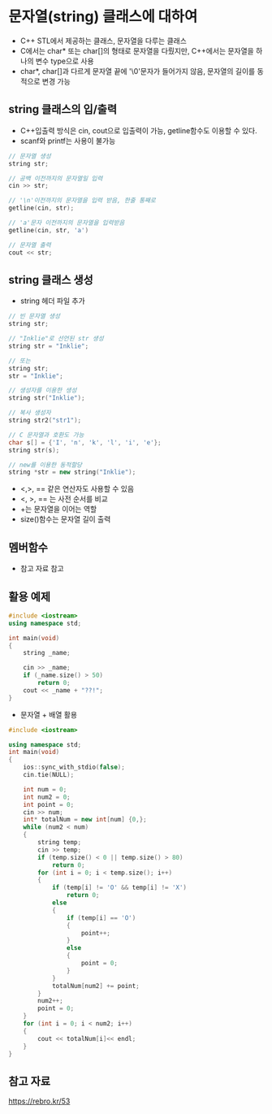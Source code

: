 문자열(string) 클래스에 대하여
=======
- C++ STL에서 제공하는 클래스, 문자열을 다루는 클래스
- C에서는 char* 또는 char[]의 형태로 문자열을 다뤘지만, C++에서는 문자열을 하나의 변수 type으로 사용
- char*, char[]과 다르게 문자열 끝에 '\0'문자가 들어가지 않음, 문자열의 길이를 동적으로 변경 가능

string 클래스의 입/출력
-------
- C++입출력 방식은 cin, cout으로 입출력이 가능, getline함수도 이용할 수 있다.
- scanf와 printf는 사용이 불가능

``` c++
// 문자열 생성
string str;

// 공백 이전까지의 문자열일 입력
cin >> str;

// '\n'이전까지의 문자열을 입력 받음, 한줄 통째로
getline(cin, str); 

// 'a'문자 이전까지의 문자열을 입력받음
getline(cin, str, 'a') 

// 문자열 출력
cout << str;
```

string 클래스 생성
------
- string 헤더 파일 추가

``` c++
// 빈 문자열 생성
string str;

// "Inklie"로 선언된 str 생성
string str = "Inklie";

// 또는
string str;
str = "Inklie";

// 생성자를 이용한 생성
string str("Inklie");

// 복사 생성자
string str2("str1");

// C 문자열과 호환도 가능
char s[] = {'I', 'n', 'k', 'l', 'i', 'e'};
string str(s);

// new를 이용한 동적할당
string *str = new string("Inklie");
```

- <,>, == 같은 연산자도 사용할 수 있음
- <, >, == 는 사전 순서를 비교
- +는 문자열을 이어는 역할
- size()함수는 문자열 길이 출력

멤버함수
------
- 참고 자료 참고

활용 예제
-----
``` c++
#include <iostream>
using namespace std;

int main(void)
{
	string _name;

	cin >> _name;
	if (_name.size() > 50)
		return 0;
	cout << _name + "??!";
}
```
- 문자열 + 배열 활용
``` c++
#include <iostream>

using namespace std;
int main(void)
{
    ios::sync_with_stdio(false);
    cin.tie(NULL);

    int num = 0;
    int num2 = 0;
    int point = 0;
    cin >> num;
    int* totalNum = new int[num] {0,};
    while (num2 < num)
    {
        string temp;
        cin >> temp;
        if (temp.size() < 0 || temp.size() > 80)
            return 0;
        for (int i = 0; i < temp.size(); i++)
        {
            if (temp[i] != 'O' && temp[i] != 'X')
                return 0;
            else
            {
                if (temp[i] == 'O')
                {
                    point++;
                }
                else
                {
                    point = 0;
                }
            }
            totalNum[num2] += point;
        }
        num2++;
        point = 0;
    }
    for (int i = 0; i < num2; i++)
    {
        cout << totalNum[i]<< endl;
    }
}
```

참고 자료
------
https://rebro.kr/53